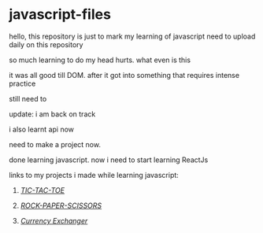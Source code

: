 # javascript-files

hello, this repository is just to mark my learning of javascript
need to upload daily on this repository

so much learning to do my head hurts. what even is this

it was all good till DOM. after it got into something that requires intense practice

still need to

update: i am back on track

i also learnt api now

need to make a project now. 

done learning javascript. now i need to start learning ReactJs

links to my projects i made while learning javascript:

1. [*TIC-TAC-TOE*](https://github.com/aakarsh27/tic-tac-toe-js)

2. [*ROCK-PAPER-SCISSORS*](https://github.com/aakarsh27/rock-paper-scissors-js)

3. [*Currency Exchanger*](https://github.com/aakarsh27/currency-exchanger)
